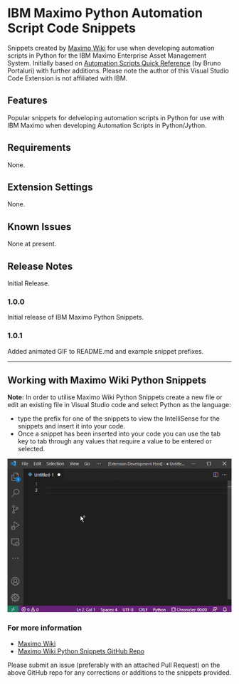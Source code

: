 # IBM Maximo Python Automation Script Code Snippets 

Snippets created by [Maximo Wiki](https://maximo.wiki) for use when developing automation scripts in Python for the IBM Maximo Enterprise Asset Management System.   Initially based on [Automation Scripts Quick Reference](https://bportaluri.com/automation-scripts-quick-reference) (by Bruno Portaluri) with further additions.  Please note the author of this Visual Studio Code Extension is not affiliated with IBM.

## Features

Popular snippets for delveloping automation scripts in Python for use with IBM Maximo when developing Automation Scripts in Python/Jython.

## Requirements

None.

## Extension Settings

None.

## Known Issues

None at present.

## Release Notes

Initial Release.

### 1.0.0

Initial release of IBM Maximo Python Snippets.

### 1.0.1

Added animated GIF to README.md and example snippet prefixes.


-----------------------------------------------------------------------------------------------------------

## Working with Maximo Wiki Python Snippets

**Note:** In order to utilise Maximo Wiki Python Snippets create a new file or edit an existing file in Visual Studio code and select Python as the language:

* type the prefix for one of the snippets to view the IntelliSense for the snippets and insert it into your code.
* Once a snippet has been inserted into your code you can use the tab key to tab through any values that require a value to be entered or selected.

![Maximo Wiki Python Snippets Extension - Animated Gif](images\vscode_maximo-wiki_python_extn.gif)

### For more information

* [Maximo Wiki](https://maximo.wiki)
* [Maximo Wiki Python Snippets GitHub Repo ](https://github.com/maximo-wiki/maximo-python-snippets-vscode)

Please submit an issue (preferably with an attached Pull Request) on the above GitHub repo for any corrections or additions to the snippets provided.

